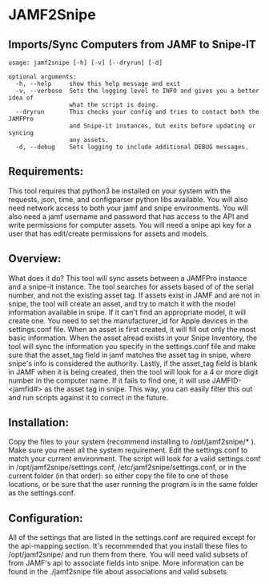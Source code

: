 # JAMF2Snipe 
## Imports/Sync Computers from JAMF to Snipe-IT
```
usage: jamf2snipe [-h] [-v] [--dryrun] [-d]

optional arguments:
  -h, --help     show this help message and exit
  -v, --verbose  Sets the logging level to INFO and gives you a better idea of
                 what the script is doing.
  --dryrun       This checks your config and tries to contact both the JAMFPro
                 and Snipe-it instances, but exits before updating or syncing
                 any assets.
  -d, --debug    Sets logging to include additional DEBUG messages.
```
## Requirements:
This tool requires that python3 be installed on your system with the requests, json, time, and configparser python libs available. You will also need network access to both your jamf and snipe environments. You will also need a jamf username and password that has access to the API and write permissions for computer assets. You will need a snipe api key for a user that has edit/create permissions for assets and models. 

## Overview:
What does it do? This tool will sync assets between a JAMFPro instance and a snipe-it instance. The tool searches for assets based of of the serial number, and not the existing asset tag. If assets exist in JAMF and are not in snipe, the tool will create an asset, and try to match it with the model information available in snipe. If it can't find an appropriate model, it will create one. You need to set the manufacturer_id for Apple devices in the settings.conf file. When an asset is first created, it will fill out only the most basic information. When the asset alread exists in your Snipe Inventory, the tool will sync the information you specify in the settings.conf file and make sure that the asset_tag field in jamf matches the asset tag in snipe, where snipe's info is considered the authority. Lastly, if the asset_tag field is blank in JAMF when it is being created, then the tool will look for a 4 or more digit number in the computer name. If it fails to find one, it will use JAMFID-<jamfid#> as the asset tag in snipe. This way, you can easily filter this out and run scripts against it to correct in the future. 


## Installation:
Copy the files to your system (recommend installing to /opt/jamf2snipe/* ). Make sure you meet all the system requirement. Edit the settings.conf to match your current environment. The script will look for a valid settings.conf in /opt/jamf2snipe/settings.conf, /etc/jamf2snipe/settings.conf, or in the current folder (in that order): so either copy the file to one of those locations, or be sure that the user running the program is in the same folder as the settings.conf. 

## Configuration: 
All of the settings that are listed in the settings.conf are required except for the api-mapping section. It's recommended that you install these files to /opt/jamf2snipe/ and run them from there. You will need valid subsets of from JAMF's api to associate fields into snipe. More information can be found in the ./jamf2snipe file about associations and valid subsets. 
